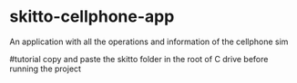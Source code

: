 # skitto-cellphone-app
An application with all the operations and information of the cellphone sim

#tutorial
copy and paste the skitto folder in the root of C drive before running the project
